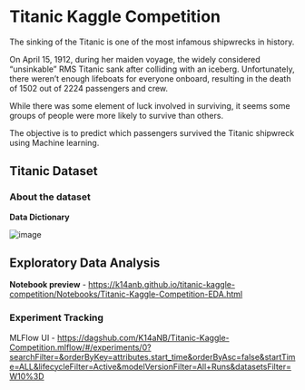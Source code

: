 # Titanic Kaggle Competition

The sinking of the Titanic is one of the most infamous shipwrecks in history.

On April 15, 1912, during her maiden voyage, the widely considered “unsinkable” RMS Titanic sank after colliding with an iceberg. Unfortunately, there weren’t enough lifeboats for everyone onboard, resulting in the death of 1502 out of 2224 passengers and crew.

While there was some element of luck involved in surviving, it seems some groups of people were more likely to survive than others.

The objective is to predict which passengers survived the Titanic shipwreck using Machine learning. 

## Titanic Dataset

### About the dataset
**Data Dictionary**

![image](https://github.com/K14aNB/titanic-kaggle-competition/assets/120369079/d156c51f-065e-4cb6-aa07-6dac7e3de03c)

## Exploratory Data Analysis
**Notebook preview** - https://k14anb.github.io/titanic-kaggle-competition/Notebooks/Titanic-Kaggle-Competition-EDA.html

### Experiment Tracking
MLFlow UI - https://dagshub.com/K14aNB/Titanic-Kaggle-Competition.mlflow/#/experiments/0?searchFilter=&orderByKey=attributes.start_time&orderByAsc=false&startTime=ALL&lifecycleFilter=Active&modelVersionFilter=All+Runs&datasetsFilter=W10%3D

